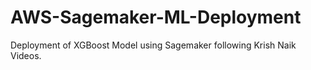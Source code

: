 # AWS-Sagemaker-ML-Deployment
Deployment of XGBoost Model using Sagemaker following Krish Naik Videos.
